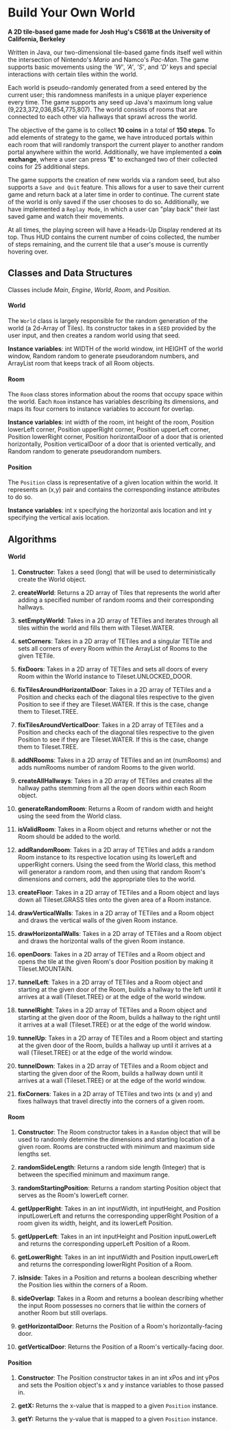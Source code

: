 # Build Your Own World #
**A 2D tile-based game made for Josh Hug's CS61B at the University of California, Berkeley**

Written in Java, our two-dimensional tile-based game finds itself
well within the intersection of Nintendo's *Mario* and Namco's *Pac-Man*. The game supports basic movements using the *'W'*, *'A'*, *'S'*, and *'D'* keys
and special interactions with certain tiles within the world.

Each world is pseudo-randomly generated from a seed entered by the current user; this randomness manifests in a unique player experience every time.
The game supports any seed up Java's maximum long value (9,223,372,036,854,775,807). The world consists of rooms that are connected to each other
via hallways that sprawl across the world.

The objective of the game is to collect **10 coins** in a total of **150 steps**. To add elements of strategy to the game, we have introduced
portals within each room that will randomly transport the current player to another random portal anywhere within the world. Additionally, we have implemented
a **coin exchange**, where a user can press **'E'** to exchanged two of their collected coins for 25 additional steps.

The game supports the creation of new worlds via a random seed, but also supports a `Save and Quit` feature. This allows for a user to save their current game and
return back at a later time in order to continue. The current state of the world is only saved if the user chooses to do so. Additionally, we have implemented a
`Replay Mode`, in which a user can "play back" their last saved game and watch their movements.

At all times, the playing screen will have a Heads-Up Display rendered at its top. Thus HUD contains the current number of coins collected, the number of steps remaining,
and the current tile that a user's mouse is currently hovering over.


## Classes and Data Structures

Classes include *Main*, *Engine*, *World*, *Room*, and *Position*.

#### World
The `World` class is largely responsible for the random generation
of the world (a 2d-Array of Tiles). Its constructor takes in a `SEED` provided by the
user input, and then creates a random world using that seed.

**Instance variables**: int WIDTH of the world window, int HEIGHT of the world window, Random random to generate pseudorandom numbers, and ArrayList<Room> room that keeps track of all Room objects.

#### Room
The `Room` class stores information about the rooms that occupy space within the world.
Each `Room` instance has variables describing its dimensions, and maps its four
corners to instance variables to account for overlap.

**Instance variables**: int width of the room, int height of the room, Position lowerLeft corner, Position upperRight corner, Position upperLeft corner, Position lowerRight corner, Position horizontalDoor of a door that is oriented horizontally, Position verticalDoor of a door that is oriented vertically, and Random random to generate pseudorandom numbers.

#### Position
The `Position` class is representative of a given location within the world. It represents
an (x,y) pair and contains the corresponding instance attributes to do so.

**Instance variables**: int x specifying the horizontal axis location and int y specifying the vertical axis location.

## Algorithms

#### World
1. **Constructor**: Takes a seed (long) that will be used to deterministically create
   the World object.

2. **createWorld**: Returns a 2D array of Tiles that represents the
   world after adding a specified number of random rooms and their corresponding hallways.

3. **setEmptyWorld**: Takes in a 2D array of TETiles and iterates through all tiles within the world and fills them with Tileset.WATER.

4. **setCorners**: Takes in a 2D array of TETiles and a singular TETile and sets all corners of every Room within the ArrayList of Rooms to the given TETile.

5. **fixDoors**: Takes in a 2D array of TETiles and sets all doors of every Room within the World instance to Tileset.UNLOCKED_DOOR.

6. **fixTilesAroundHorizontalDoor**: Takes in a 2D array of TETiles and a Position and checks each of the diagonal tiles respective to the given Position to see if they are Tileset.WATER. If this is the case, change them to Tileset.TREE.

7. **fixTilesAroundVerticalDoor**: Takes in a 2D array of TETiles and a Position and checks each of the diagonal tiles respective to the given Position to see if they are Tileset.WATER. If this is the case, change them to Tileset.TREE.

8. **addNRooms**: Takes in a 2D array of TETiles and an int (numRooms) and adds numRooms number of random Rooms to the given world.

9. **createAllHallways**: Takes in a 2D array of TETiles and creates all the hallway paths stemming from all the open doors within each Room object.

10. **generateRandomRoom**: Returns a Room of random width and height using the seed from the World class.

11. **isValidRoom**: Takes in a Room object and returns whether or not the Room should be added to the world.

12. **addRandomRoom**: Takes in a 2D array of TETiles and adds a random Room instance to its respective location using its lowerLeft and upperRight corners. Using the seed from the World class, this method will generator a random room, and then using that random Room's dimensions and corners, add the appropriate tiles to the world.

13. **createFloor**: Takes in a 2D array of TETiles and a Room object and lays down all Tileset.GRASS tiles onto the given area of a Room instance.

14. **drawVerticalWalls**: Takes in a 2D array of TETiles and a Room object and draws the vertical walls of the given Room instance.

15. **drawHorizontalWalls**: Takes in a 2D array of TETiles and a Room object and draws the horizontal walls of the given Room instance.

16. **openDoors**: Takes in a 2D array of TETiles and a Room object and opens the tile at the given Room's door Position position by making it Tileset.MOUNTAIN.

17. **tunnelLeft**: Takes in a 2D array of TETiles and a Room object and starting at the given door of the Room, builds a hallway to the left until it arrives at a wall (Tileset.TREE) or at the edge of the world window.

18. **tunnelRight**: Takes in a 2D array of TETiles and a Room object and starting at the given door of the Room, builds a hallway to the right until it arrives at a wall (Tileset.TREE) or at the edge of the world window.

19. **tunnelUp**: Takes in a 2D array of TETiles and a Room object and starting at the given door of the Room, builds a hallway up until it arrives at a wall (Tileset.TREE) or at the edge of the world window.

20. **tunnelDown**: Takes in a 2D array of TETiles and a Room object and starting the given door of the Room, builds a hallway down until it arrives at a wall (Tileset.TREE) or at the edge of the world window.

21. **fixCorners**: Takes in a 2D array of TETiles and two ints (x and y) and fixes hallways that travel directly into the corners of a given room.

#### Room
1. **Constructor**: The Room constructor takes in a `Random` object that will be used
   to randomly determine the dimensions and starting location of a given room. Rooms are
   constructed with minimum and maximum side lengths set.

2. **randomSideLength**: Returns a random side length (Integer) that is between the specified minimum and maximum range.

3. **randomStartingPosition**: Returns a random starting Position object that serves as the Room's lowerLeft corner.

4. **getUpperRight**: Takes in an int inputWidth, int inputHeight, and Position inputLowerLeft and returns the corresponding upperRight Position of a room given its width, height, and its lowerLeft Position.

5. **getUpperLeft**: Takes in an int inputHeight and Position inputLowerLeft and returns the corresponding upperLeft Position of a Room.

6. **getLowerRight**: Takes in an int inputWidth and Position inputLowerLeft and returns the corresponding lowerRight Position of a Room.

7. **isInside**: Takes in a Position and returns a boolean describing whether the Position lies within the corners of a Room.

8. **sideOverlap**: Takes in a Room and returns a boolean describing whether the input Room possesses no corners that lie within the corners of another Room but still overlaps.

9. **getHorizontalDoor**: Returns the Position of a Room's horizontally-facing door.

10. **getVerticalDoor**: Returns the Position of a Room's vertically-facing door.

#### Position
1. **Constructor**: The Position constructor takes in an int xPos and int yPos and sets the Position object's x and y instance variables to those passed in.

2. **getX:** Returns the x-value that is mapped to a given `Position` instance.

3. **getY:** Returns the y-value that is mapped to a given `Position` instance.


